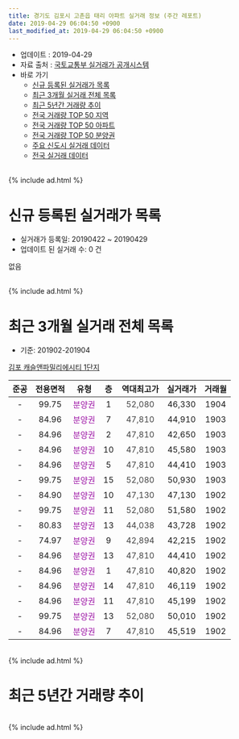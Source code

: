 ```yaml
---
title: 경기도 김포시 고촌읍 태리 아파트 실거래 정보 (주간 레포트)
date: 2019-04-29 06:04:50 +0900
last_modified_at: 2019-04-29 06:04:50 +0900
---
```


* 업데이트 : 2019-04-29
* 자료 출처 : [국토교통부 실거래가 공개시스템](http://rt.molit.go.kr)
* 바로 가기
    * [신규 등록된 실거래가 목록](#신규-등록된-실거래가-목록)
    * [최근 3개월 실거래 전체 목록](#최근-3개월-실거래-전체-목록)
    * [최근 5년간 거래량 추이](#최근-5년간-거래량-추이)
    * [전국 거래량 TOP 50 지역](https://inasie.github.io/apt-trade-info/최근-3개월-전국에서-가장-거래가-많이-발생한-지역)
    * [전국 거래량 TOP 50 아파트](https://inasie.github.io/apt-trade-info/최근-3개월-전국에서-가장-거래가-많이-발생한-아파트)
    * [전국 거래량 TOP 50 분양권](https://inasie.github.io/apt-trade-info/최근-3개월-전국에서-가장-거래가-많이-발생한-분양권)
    * [주요 신도시 실거래 데이터](https://inasie.github.io/apt-trade-info/주요-신도시)
    * [전국 실거래 데이터](https://inasie.github.io/apt-trade-info/전국)
<br>
{% include ad.html %}
<br>

# 신규 등록된 실거래가 목록
* 실거래가 등록일: 20190422 ~ 20190429
* 업데이트 된 실거래 수: 0 건

없음

<br>
{% include ad.html %}
<br>

# 최근 3개월 실거래 전체 목록
* 기준: 201902-201904


[김포 캐슬앤파밀리에시티 1단지](https://search.naver.com/search.naver?query=%EA%B2%BD%EA%B8%B0%EB%8F%84+%EA%B9%80%ED%8F%AC%EC%8B%9C+%EA%B3%A0%EC%B4%8C%EC%9D%8D+%ED%83%9C%EB%A6%AC+%EA%B9%80%ED%8F%AC+%EC%BA%90%EC%8A%AC%EC%95%A4%ED%8C%8C%EB%B0%80%EB%A6%AC%EC%97%90%EC%8B%9C%ED%8B%B0+1%EB%8B%A8%EC%A7%80)

|준공|전용면적|유형|층|역대최고가|실거래가|거래월|
|:---:|:---:|:---:|:---:|:---:|:---:|:---:|
|-|99.75|<span style="color:#9C11A5">분양권</span>|1|<span style="color:#444444">52,080</span>|46,330|1904|
|-|84.96|<span style="color:#9C11A5">분양권</span>|7|<span style="color:#444444">47,810</span>|44,910|1903|
|-|84.96|<span style="color:#9C11A5">분양권</span>|2|<span style="color:#444444">47,810</span>|42,650|1903|
|-|84.96|<span style="color:#9C11A5">분양권</span>|10|<span style="color:#444444">47,810</span>|45,580|1903|
|-|84.96|<span style="color:#9C11A5">분양권</span>|5|<span style="color:#444444">47,810</span>|44,410|1903|
|-|99.75|<span style="color:#9C11A5">분양권</span>|15|<span style="color:#444444">52,080</span>|50,930|1903|
|-|84.90|<span style="color:#9C11A5">분양권</span>|10|<span style="color:#444444">47,130</span>|47,130|1902|
|-|99.75|<span style="color:#9C11A5">분양권</span>|11|<span style="color:#444444">52,080</span>|51,580|1902|
|-|80.83|<span style="color:#9C11A5">분양권</span>|13|<span style="color:#444444">44,038</span>|43,728|1902|
|-|74.97|<span style="color:#9C11A5">분양권</span>|9|<span style="color:#444444">42,894</span>|42,215|1902|
|-|84.96|<span style="color:#9C11A5">분양권</span>|13|<span style="color:#444444">47,810</span>|44,410|1902|
|-|84.96|<span style="color:#9C11A5">분양권</span>|1|<span style="color:#444444">47,810</span>|40,820|1902|
|-|84.96|<span style="color:#9C11A5">분양권</span>|14|<span style="color:#444444">47,810</span>|46,119|1902|
|-|84.96|<span style="color:#9C11A5">분양권</span>|11|<span style="color:#444444">47,810</span>|45,199|1902|
|-|99.75|<span style="color:#9C11A5">분양권</span>|13|<span style="color:#444444">52,080</span>|50,010|1902|
|-|84.96|<span style="color:#9C11A5">분양권</span>|7|<span style="color:#444444">47,810</span>|45,519|1902|


<br>
{% include ad.html %}
<br>

# 최근 5년간 거래량 추이


<div style="width:100%;">
    <canvas id="deal_progress" height="200"></canvas>
</div>

<script>
new Chart(document.getElementById("deal_progress"), {
    type: 'line',
    data: {
        labels: ['201404','201405','201406','201407','201408','201409','201410','201411','201412','201501','201502','201503','201504','201505','201506','201507','201508','201509','201510','201511','201512','201601','201602','201603','201604','201605','201606','201607','201608','201609','201610','201611','201612','201701','201702','201703','201704','201705','201706','201707','201708','201709','201710','201711','201712','201801','201802','201803','201804','201805','201806','201807','201808','201809','201810','201811','201812','201901','201902','201903','201904'],
        datasets: [{
            label: '매매',
            pointRadius: 1,
            data: [0, 0, 0, 0, 0, 0, 0, 0, 0, 0, 0, 0, 0, 0, 0, 0, 0, 0, 0, 0, 0, 0, 0, 0, 0, 0, 0, 0, 0, 0, 0, 0, 0, 0, 0, 0, 0, 0, 0, 0, 0, 0, 0, 0, 0, 0, 0, 0, 0, 0, 0, 0, 0, 0, 0, 0, 0, 178, 10, 5, 1],
            borderColor: "rgba(255, 201, 14, 1)",
            backgroundColor: "rgba(255, 201, 14, 0.5)",
            fill: false,
            lineTension: 0
        },{
            label: '전월세',
            pointRadius: 1,
            data: [0, 0, 0, 0, 0, 0, 0, 0, 0, 0, 0, 0, 0, 0, 0, 0, 0, 0, 0, 0, 0, 0, 0, 0, 0, 0, 0, 0, 0, 0, 0, 0, 0, 0, 0, 0, 0, 0, 0, 0, 0, 0, 0, 0, 0, 0, 0, 0, 0, 0, 0, 0, 0, 0, 0, 0, 0, 0, 0, 0, 0],
            borderColor: "rgba(0, 141, 185, 1)",
            backgroundColor: "rgba(0, 141, 185, 0.5)",
            fill: false,
            lineTension: 0
        }
        ]
    },
    options: {
        responsive: true,
        title: {
            display: false
        },
        tooltips: {
            mode: 'index',
            intersect: false
        },
        hover: {
            mode: 'nearest',
            intersect: true
        },
        scales: {
            xAxes: [{
                display: true,
                scaleLabel: {
                    display: true,
                    labelString: '년/월'
                }
            }],
            yAxes: [{
                display: true,
                ticks: {
                    suggestedMin: 0,
                },
                scaleLabel: {
                    display: true,
                    labelString: '실거래 수'
                }
            }]
        }
    }
});

</script>


<br>
{% include ad.html %}
<br>

